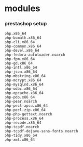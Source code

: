 modules
==============
### prestashop setup
    php.x86_64
    php-bcmath.x86_64
    php-cli.x86_64
    php-common.x86_64
    php-devel.x86_64
    php-fedora-autoloader.noarch
    php-fpm.x86_64
    php-gd.x86_64
    php-intl.x86_64
    php-json.x86_64
    php-mbstring.x86_64
    php-mcrypt.x86_64
    php-mysqlnd.x86_64
    php-odbc.x86_64
    php-opcache.x86_64
    php-pdo.x86_64
    php-pear.noarch
    php-pecl-apcu.x86_64
    php-pecl-zip.x86_64
    php-php-gettext.noarch
    php-process.x86_64
    php-recode.x86_64
    php-tcpdf.noarch
    php-tcpdf-dejavu-sans-fonts.noarch
    php-tidy.x86_64
    php-xml.x86_64
